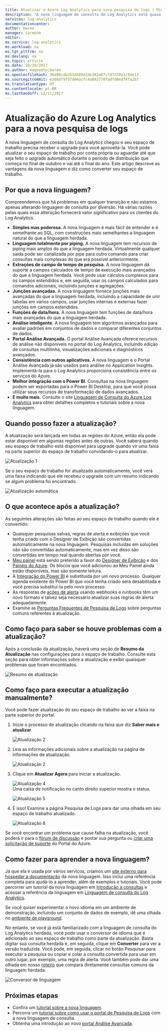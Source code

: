 ```yaml
---
title: Atualizar o Azure Log Analytics para nova pesquisa de logs | Microsoft Docs
description: "A nova linguagem de consulta do Log Analytics está quase chegando e você pode participar da visualização pública.  Este artigo descreve as vantagens da nova linguagem e diz como converter seu espaço de trabalho."
services: log-analytics
documentationcenter: 
author: bwren
manager: carmonm
editor: 
ms.service: log-analytics
ms.workload: na
ms.tgt_pltfrm: na
ms.devlang: na
ms.topic: article
ms.date: 10/10/2017
ms.author: magoedte;bwren
ms.openlocfilehash: 36a08cab2b1d409d2de382a07cfd7259a1c94e13
ms.sourcegitcommit: e266df9f97d04acfc4a843770fadfd8edf4fa2b7
ms.translationtype: HT
ms.contentlocale: pt-BR
ms.lasthandoff: 12/11/2017
---
```

# <a name="azure-log-analytics-upgrade-to-new-log-search"></a>Atualização do Azure Log Analytics para a nova pesquisa de logs

A nova linguagem de consulta do Log Analytics chegou e seu espaço de trabalho precisa receber o upgrade para você aproveitá-la.  Você pode atualizar o seu espaço de trabalho por conta própria ou aguardar até que seja feito o upgrade automático durante o período de distribuição que começa no final de outubro e vai até o final do ano.  Este artigo descreve as vantagens da nova linguagem e diz como converter seu espaço de trabalho.  

## <a name="why-the-new-language"></a>Por que a nova linguagem?
Compreendemos que há problemas em qualquer transição e não estamos apenas alterando linguagem de consulta por diversão.  Há várias razões pelas quais essa alteração fornecerá valor significativo para os clientes do Log Analytics.

- **Simples mas poderosa.** A nova linguagem é mais fácil de entender e é semelhante ao SQL, com construções mais semelhantes a linguagem natural do que a linguagem herdada.
- **Linguagem totalmente por piping.**  A nova linguagem tem recursos de piping mais amplos do que a linguagem herdada.  Virtualmente qualquer saída pode ser canalizada por pipe para outro comando para criar consultas mais complexas do que era possível anteriormente.
- **Extrações de campo de tempo de pesquisa.**  A nova linguagem dá suporte a campos calculados de tempo de execução mais avançados do que a linguagem herdada.  Você pode usar cálculos complexos para os campos estendidos e, em seguida, usar os campos calculados para comandos adicionais, incluindo junções e agregações.
- **Junções avançadas.**  A nova linguagem fornece junções mais avançadas do que a linguagem herdada, incluindo a capacidade de unir tabelas em vários campos, usar junções internas e externas fazer junções em campos estendidos.
- **Funções de data/hora.**  A nova linguagem tem funções de data/hora mais avançadas do que a linguagem herdada.
- **Análise inteligente.**  A nova linguagem tem algoritmos avançados para avaliar padrões em conjuntos de dados e comparar diferentes conjuntos de dados.
- **Portal Análise Avançada.**  O portal Análise Avançada oferece recursos de análise não disponíveis no portal do Log Analytics, incluindo edição de consultas multilinha, visualizações adicionais e diagnósticos avançados.
- **Consistência com outros aplicativos.**  A nova linguagem e o Portal Análise Avançada já são usados para análise no Application Insights.  Implementá-la para o Log Analytics proporciona consistência entre os serviços do Azure.
- **Melhor integração com o Power BI.** Consultas na nova linguagem podem ser exportadas para o Power BI Desktop, para que você possa utilizar seus recursos de transformação de dados avançados.
- **E muito mais.** Consulte o site [Linguagem de Consulta do Azure Log Analytics](https://docs.loganalytics.io) para obter detalhes completos e tutoriais sobre a nova linguagem.


## <a name="when-can-i-upgrade"></a>Quando posso fazer a atualização?
A atualização será lançada em todas as regiões do Azure, então ela pode estar disponível em algumas regiões antes de outras.  Você saberá quando seu espaço de trabalho está disponível para upgrade quando vir uma faixa na parte superior do espaço de trabalho convidando-o para atualizar.

![Atualização 1](media/log-analytics-log-search-upgrade/upgrade-01a.png)

Se o seu espaço de trabalho for atualizado automaticamente, você verá uma faixa indicando que ele recebeu o upgrade com um resumo indicando se algum problema foi encontrado.

 ![Atualização automática](media/log-analytics-log-search-upgrade/auto-upgrade.png)


## <a name="what-happens-after-the-upgrade"></a>O que acontece após a atualização?
As seguintes alterações são feitas ao seu espaço de trabalho quando ele é convertido:

- Quaisquer pesquisas salvas, regras de alerta e exibições que você tenha criado com o Designer de Exibição são convertidas automaticamente na nova linguagem.  Pesquisas incluídas em soluções não são convertidas automaticamente, mas em vez disso são convertidas em tempo real quando abertas por você.  
- [Meu painel](log-analytics-dashboards.md) está sendo preterido a favor do [Designer de Exibição](log-analytics-view-designer.md) e dos [Painéis do Azure](https://docs.microsoft.com/azure/azure-portal/azure-portal-dashboards.md).  Os blocos que você adicionou ao Meu Painel ainda estão disponíveis, mas são somente leitura.
- A [Integração do Power BI](log-analytics-powerbi.md) é substituída por um novo processo.  Qualquer agenda existente do Power BI que você tenha criado será desabilitada e você precisa substituí-la pelo novo processo.
- As respostas de [ações de alerta](log-analytics-alerts-actions.md) usando webhooks e runbooks têm um novo formato e talvez seja necessário atualizar suas regras de alerta adequadamente.
- Examine as [Perguntas Frequentes de Pesquisa de Logs](log-analytics-log-search-faq.md) sobre perguntas comuns referentes à atualização.

## <a name="how-do-i-know-if-there-were-any-issues-from-the-upgrade"></a>Como faço para saber se houve problemas com a atualização?
Após a conclusão da atualização, haverá uma seção de **Resumo da Atualização** nas configurações para o espaço de trabalho.  Consulte esta seção para obter informações sobre a atualização e exibir quaisquer problemas que foram encontrados.

 ![Resumo de atualização](media/log-analytics-log-search-upgrade/upgrade-summary.png)

## <a name="how-do-i-manually-perform-the-upgrade"></a>Como faço para executar a atualização manualmente?
Você pode fazer atualização do seu espaço de trabalho ao ver a faixa na parte superior do portal.  

1.  Inicie o processo de atualização clicando na faixa que diz **Saber mais e atualizar**.

    ![Atualização 2](media/log-analytics-log-search-upgrade/upgrade-01a.png)<br>

2.  Leia as informações adicionais sobre a atualização na página de informações de atualização.

    ![Atualização 2](media/log-analytics-log-search-upgrade/upgrade-03.png)<br>

3.  Clique em **Atualizar Agora** para iniciar a atualização.

    ![Atualização 4](media/log-analytics-log-search-upgrade/upgrade-04.png)<br>Uma caixa de notificação no canto direito superior mostra o status.
    
    ![Atualização 5](media/log-analytics-log-search-upgrade/upgrade-05.png)

4.  É isso!  Examine a página Pesquisa de Logs para dar uma olhada em seu espaço de trabalho atualizado.

    ![Atualização 6](media/log-analytics-log-search-upgrade/upgrade-06.png)

Se você encontrar um problema que cause falha na atualização, você poderá ir para o [fórum de discussão](https://social.msdn.microsoft.com/Forums/azure/home?forum=opinsights) e postar sua pergunta ou [criar uma solicitação de suporte](../azure-supportability/how-to-create-azure-support-request.md) do Portal do Azure.

## <a name="how-do-i-learn-the-new-language"></a>Como fazer para aprender a nova linguagem?
Já que ela é usada por vários serviços, criamos um [site externo para hospedar a documentação](https://docs.loganalytics.io/) da nova linguagem.  Isso inclui uma referência completa para ajudá-lo a aprender, além de exemplos e tutoriais. Você pode percorrer um tutorial da nova linguagem em [Introdução a consultas](https://go.microsoft.com/fwlink/?linkid=856078) e acessar a referência da linguagem em [Linguagem de consulta do Log Analytics](https://go.microsoft.com/fwlink/?linkid=856079).  

Se você quiser experimentar o novo idioma em um ambiente de demonstração, incluindo um conjunto de dados de exemplo, dê uma olhada no [ambiente de playground](https://portal.loganalytics.io/demo#/discover/home).

No entanto, se você já está familiarizado com a linguagem de consulta do Log Analytics herdada, você pode usar o conversor de idioma que é adicionado ao seu espaço de trabalho como parte da atualização.  Basta digitar sua consulta herdada e, em seguida, clique em **Converter** para ver a versão traduzida.  Você pode, em seguida, clicar no botão Pesquisar para executar a pesquisa ou copiar e colar a consulta convertida para usar em outro lugar, por exemplo, uma regra de alerta.  Você também pode dar uma olhada em nosso [roteiro](log-analytics-log-search-transition.md) que compara diretamente consultas comuns da linguagem herdada.

![Conversor de linguagem](media/log-analytics-log-search-upgrade/language-converter.png)


## <a name="next-steps"></a>Próximas etapas
- Confira um [tutorial sobre a nova linguagem](https://go.microsoft.com/fwlink/?linkid=856078).
- Percorra um [tutorial sobre como usar o portal de Pesquisa de Logs](log-analytics-log-search-log-search-portal.md) com a nova linguagem de consulta.
- Obtenha uma introdução ao novo [portal Análise Avançada](https://go.microsoft.com/fwlink/?linkid=856587).
